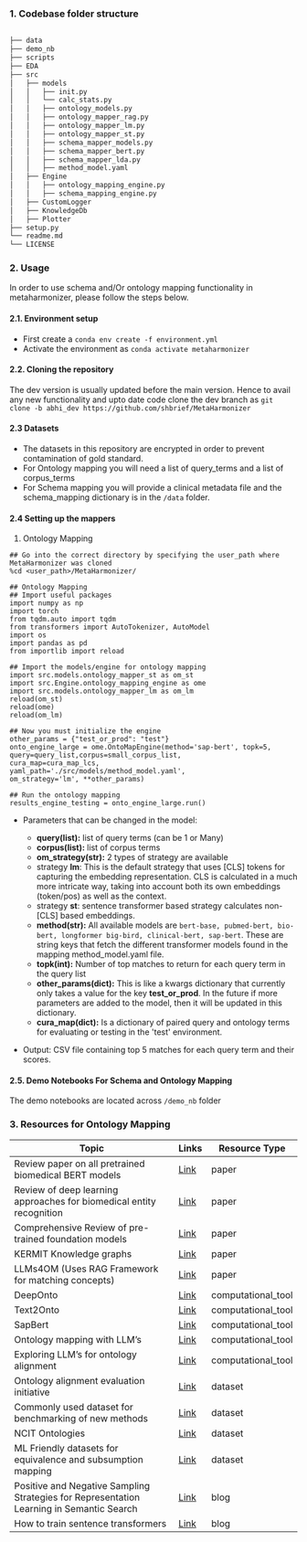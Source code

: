 
### 1. Codebase folder structure

```md

├── data
├── demo_nb
├── scripts
├── EDA
├── src
│   ├── models
│   │   ├── init.py
│   │   └── calc_stats.py
│   │   ├── ontology_models.py
│   │   ├── ontology_mapper_rag.py
│   │   ├── ontology_mapper_lm.py
│   │   ├── ontology_mapper_st.py
│   │   ├── schema_mapper_models.py
│   │   ├── schema_mapper_bert.py
│   │   ├── schema_mapper_lda.py
│   │   ├── method_model.yaml
│   ├── Engine
│   │   ├── ontology_mapping_engine.py
│   │   ├── schema_mapping_engine.py
│   ├── CustomLogger   
│   ├── KnowledgeDb
│   ├── Plotter
├── setup.py   
└── readme.md
└── LICENSE
```
### 2. Usage

In order to use schema and/Or ontology mapping functionality in metaharmonizer, please follow the steps below. 

#### 2.1. Environment setup

- First create a `conda env create -f environment.yml` 
- Activate the environment as `conda activate metaharmonizer`

#### 2.2. Cloning the repository

The dev version is usually updated before the main version. Hence to avail any new functionality and upto date code clone the dev branch as
```git clone -b abhi_dev https://github.com/shbrief/MetaHarmonizer```


#### 2.3 Datasets
- The datasets in this repository are encrypted in order to prevent contamination of gold standard.
- For Ontology mapping you will need a list of query_terms and a list of corpus_terms
- For Schema mapping you will provide a clinical metadata file and the schema_mapping dictionary is in the `/data` folder.
  
#### 2.4 Setting up the mappers 

1. Ontology Mapping
```
## Go into the correct directory by specifying the user_path where MetaHarmonizer was cloned
%cd <user_path>/MetaHarmonizer/

## Ontology Mapping
## Import useful packages 
import numpy as np
import torch
from tqdm.auto import tqdm
from transformers import AutoTokenizer, AutoModel
import os
import pandas as pd
from importlib import reload

## Import the models/engine for ontology mapping
import src.models.ontology_mapper_st as om_st
import src.Engine.ontology_mapping_engine as ome
import src.models.ontology_mapper_lm as om_lm
reload(om_st)
reload(ome)
reload(om_lm)

## Now you must initialize the engine
other_params = {"test_or_prod": "test"}
onto_engine_large = ome.OntoMapEngine(method='sap-bert', topk=5,
query=query_list,corpus=small_corpus_list,
cura_map=cura_map_lcs, 
yaml_path='./src/models/method_model.yaml', 
om_strategy='lm', **other_params)

## Run the ontology mapping
results_engine_testing = onto_engine_large.run()
```
- Parameters that can be changed in the model:
  - **query(list):** list of query terms (can be 1 or Many)
  - **corpus(list):** list of corpus terms
  - **om_strategy(str):** 2 types of strategy are available 
  - strategy **lm**: This is the default strategy that uses [CLS] tokens for capturing the embedding representation. CLS is calculated in a much more intricate way, taking into account both its own embeddings (token/pos) as well as the context.
  - strategy **st**: sentence transformer based strategy calculates non- [CLS] based embeddings. 
  - **method(str):** All available models are `bert-base, pubmed-bert, bio-bert, longformer
big-bird, clinical-bert, sap-bert`. These are string keys that fetch the different transformer models found in the mapping method_model.yaml file.
  - **topk(int):** Number of top matches to return for each query term in the query list
  - **other_params(dict):** This is like a kwargs dictionary that currently only takes a value for the key **test_or_prod**. In the future if more parameters are added to the model, then it will be updated in this dictionary.
  - **cura_map(dict):** Is a dictionary of paired query and ontology terms for evaluating or testing in the 'test' environment. 

- Output: CSV file containing top 5 matches for each query term and their scores.

#### 2.5. Demo Notebooks For Schema and Ontology Mapping

The demo notebooks are located across `/demo_nb` folder
### 3. Resources for Ontology Mapping
| Topic | Links | Resource Type |
|----------|----------|----------|
| Review paper on all pretrained biomedical BERT models | [Link](https://www.sciencedirect.com/science/article/pii/S1532046421003117) | paper |
| Review of deep learning approaches for biomedical entity recognition | [Link](https://academic.oup.com/bib/article/22/6/bbab282/6326536?login=false) | paper |
| Comprehensive Review of pre-trained foundation models | [Link](https://arxiv.org/pdf/2302.09419) | paper |
| KERMIT Knowledge graphs | [Link](https://arxiv.org/pdf/2204.13931) | paper |
| LLMs4OM (Uses RAG Framework for matching concepts)| [Link](https://arxiv.org/pdf/2404.10317v1) | paper |
| DeepOnto | [Link](https://arxiv.org/html/2307.03067v2) | computational_tool |
| Text2Onto | [Link](https://github.com/krishnanlab/txt2onto) | computational_tool |
| SapBert | [Link](https://aclanthology.org/2021.naacl-main.334/) | computational_tool |
| Ontology mapping with LLM’s | [Link](https://dl.acm.org/doi/fullHtml/10.1145/3587259.3627571) | computational_tool |
| Exploring LLM’s for ontology alignment | [Link](https://arxiv.org/pdf/2309.07172) | computational_tool |
| Ontology alignment evaluation initiative | [Link](https://ceur-ws.org/Vol-3324/oaei22_paper0.pdf) | dataset |
| Commonly used dataset for benchmarking of new methods | [Link](https://github.com/chanzuckerberg/MedMentions) | dataset |
| NCIT Ontologies | [Link](https://www.ebi.ac.uk/ols4/ontologies/ncit) | dataset |
| ML Friendly datasets for equivalence and subsumption mapping | [Link](https://arxiv.org/pdf/2205.03447) | dataset |
| Positive and Negative Sampling Strategies for Representation Learning in Semantic Search | [Link](https://blog.reachsumit.com/posts/2023/03/pairing-for-representation/) | blog |
| How to train sentence transformers | [Link](https://huggingface.co/blog/how-to-train-sentence-transformers) | blog |


